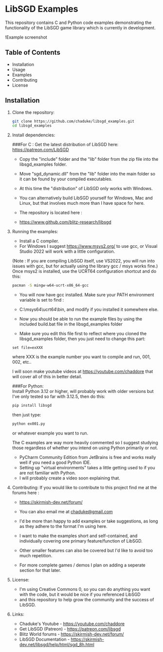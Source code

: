 # LibSGD Examples

This repository contains C and Python code examples demonstrating the functionality of the LibSGD game library which is currently in development.

!Example screenshot

## Table of Contents

- Installation
- Usage
- Examples
- Contributing
- License

## Installation

1. Clone the repository:
   ```sh
   git clone https://github.com/chaduke/libsgd_examples.git
   cd libsgd_examples
   ```

2. Install dependencies:

	###For C : 
	Get the latest distribution of LibSGD here: 
	https://patreon.com/LibSGD	
	- Copy the "include" folder and the "lib" folder from the zip file into the libsgd_examples folder.
	- Move "sgd_dynamic.dll" from the "lib" folder into the main folder so it can be found by your compiled executables.	
 	
	- At this time the "distribution" of LibSGD only works with Windows.	
	- You can alternatively build LibSGD yourself for Windows, Mac and Linux, but that involves much more than I have space for here.	
	- The repository is located here : 
	- https://www.github.com/blitz-research/libsgd
	
3. Running the examples: 	
	- Install a C compiler. 
	- For Windows I suggest https://www.msys2.org/ to use gcc, or Visual Studio 2022 will work with a little configuration.
	
	(Note : If you are compiling LibSGD itself, use VS2022, you will run into issues with gcc, but for actually using the library gcc / msys works fine.)
	Once msys2 is installed, use the UCRT64 configuration shortcut and do this:
	```sh 
	pacman -S mingw-w64-ucrt-x86_64-gcc
	```
	- You will now have gcc installed.  Make sure your PATH environment variable is set to find : 
	- C:\msys64\ucrt64\bin, and modify if you installed it somewhere else.
	
	- Now you should be able to run the example files by using the included build.bat file in the libsgd_examples folder
	- Make sure you edit this file first to reflect where you cloned the libsgd_examples folder, then you just need to change this part:
	```code
	set file=exXXX
	```
	where XXX is the example number you want to compile and run, 001, 002, etc..
	
	I will soon make youtube videos at https://youtube.com/chaddore that will cover all of this in better detail. 
	
	###For Python: 	
	Install Python 3.12 or higher, will probably work with older versions but I've only tested so far with 3.12.5, then do this:
	```sh
	pip install libsgd
	```
	then just type: 
	```sh
	python ex001.py 
	```
	or whatever example you want to run.  	
	
	The C examples are way more heavily commented so I suggest studying those regardless of whether you intend on using Python primarily or not.
	
	- PyCharm Community Edition from JetBrains is free and works really well if you need a good Python IDE.  
	- Setting up "virtual environments" takes a little getting used to if you are not familiar with Python.  
	- I will probably create a video soon explaining that.

4. Contributing:
	If you would like to contribute to this project find me at the forums here :
	- https://skirmish-dev.net/forum/ 
	- You can also email me at chaduke@gmail.com
	
	- I'd be more than happy to add examples or take suggestions, as long as they adhere to the format I'm using here.
	- I want to make the examples short and self-contained, and individually covering one primary feature/function of LibSGD.	
	- Other smaller features can also be covered but I'd like to avoid too much repetition. 
	- For more complete games / demos I plan on adding a seperate section for that later.	
		
5. License: 
	- I'm using Creative Commons 0, so you can do anything you want with the code, but it would be nice if you referenced LibSGD
	- and this repository to help grow the community and the success of LibSGD.  
	
6. Links:
	- Chaduke's Youtube - https://youtube.com/chaddore
	- Get LibSGD (Patreon) - https://patreon.com/libsgd
	- Blitz World forums - https://skirmish-dev.net/forum/
	- LibSGD Documentation - https://skirmish-dev.net/libsgd/help/html/sgd_8h.html